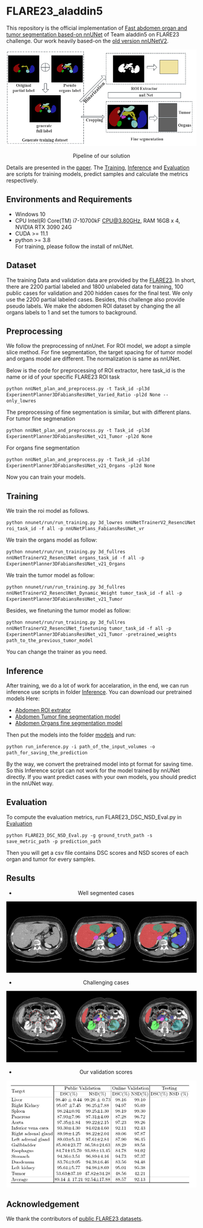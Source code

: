 # FLARE23_aladdin5
This repository is the official implementation of [Fast abdomen organ and tumor segmentation based-on nnUNet](https://openreview.net/pdf?id=oTI5UIgCrY) of Team aladdin5 on FLARE23 challenge. 
Our work heavily based-on the [old version nnUNetV2](https://github.com/MIC-DKFZ/nnUNet/tree/nnunetv1).  

![Pipeline of our solution](/imgs/pipeline_highres.png)
<center>Pipeline of our solution</center>

Details are presented in the [paper](https://openreview.net/pdf?id=oTI5UIgCrY).
The [Training](/Training), [Inference](/Inference) and [Evaluation](/Evaluation/) are scripts for training models, predict samples and calculate the metrics respectively.
## Environments and Requirements
* Windows 10
* CPU Intel(R) Core(TM) i7-10700kF CPU@3.80GHz, RAM 16GB x 4, NVIDIA RTX 3090 24G
* CUDA >= 11.1
* python >= 3.8  
For training, please follow the install of nnUNet.
## Dataset
The training Data and validation data are provided by the [FLARE23](https://codalab.lisn.upsaclay.fr/competitions/12239#learn_the_details-dataset). In short, there are 2200 partial labeled and 1800 unlabeled data for training, 100 public cases for validation and 200 hidden cases for the final test.
We only use the 2200 partial labeled cases. Besides, this challenge also provide pseudo labels. We make the abdomen ROI dataset by changing the all organs labels to 1 and set the tumors to background.
## Preprocessing
We follow the preprocessing of nnUnet. For ROI model, we adopt a simple slice method. For fine segmentation, the target spacing for
of tumor model and organs model are different. The normalization is same as nnUNet.
  
Below is the  code for preprocessing  of ROI extractor, here task_id is the name or id of your specific FLARE23 ROI task
```
python nnUNet_plan_and_preprocess.py -t Task_id -pl3d ExperimentPlanner3DFabiansResUNet_Varied_Ratio -pl2d None --only_lowres
```
The preprocessing of fine segmentation is similar, but with different plans.   
For tumor fine segmenation
```
python nnUNet_plan_and_preprocess.py -t Task_id -pl3d ExperimentPlanner3DFabiansResUNet_v21_Tumor -pl2d None
```
For organs fine segmentation
```
python nnUNet_plan_and_preprocess.py -t Task_id -pl3d ExperimentPlanner3DFabiansResUNet_v21_Organs -pl2d None
```
Now you can train your models.
## Training

We train the roi model as follows.
```
python nnunet/run/run_training.py 3d_lowres nnUNetTrainerV2_ResencUNet  roi_task_id -f all -p nnUNetPlans_FabiansResUNet_vr
```
We train the organs model as follow:
```
python nnunet/run/run_training.py 3d_fullres nnUNetTrainerV2_ResencUNet organs_task_id -f all -p ExperimentPlanner3DFabiansResUNet_v21_Organs
```
We train the tumor model as follow:
```
python nnunet/run/run_training.py 3d_fullres nnUNetTrainerV2_ResencUNet_Dynamic_Weight tumor_task_id -f all -p ExperimentPlanner3DFabiansResUNet_v21_Tumor
```
Besides, we finetuning the tumor model as follow:
```
python nnunet/run/run_training.py 3d_fullres nnUNetTrainerV2_ResencUNet_finetuning tumor_task_id -f all -p ExperimentPlanner3DFabiansResUNet_v21_Tumor -pretrained_weights path_to_the_previous_tumor_model
```

You can change the trainer as you need.
 
 ## Inference
 After training, we do a lot of work for accelaration, in the end, we can run inference use scripts in folder [Inference](/Inference/).
 You can download our pretrained models Here:  
 * [Abdomen ROI extrator](https://pan.baidu.com/s/1ntVpM0tP9U-96ZKqIXIs-w?pwd=xp93)
 * [Abdomen Tumor fine segmentation model](https://pan.baidu.com/s/1q1YgfYB-PboKOW4IcjlKIg?pwd=ecmt)
 * [Abdomen Organs fine segmentation model](https://pan.baidu.com/s/1uQyX0e_gBpnHuiQT00YcnA?pwd=61ac)  

Then put the models into the folder [models](/Inference/nnunet/models) and run:
```
python run_inference.py -i path_of_the_input_volumes -o path_for_saving_the_prediction
```
By the way, we convert the pretrained model into pt format for saving time. So this Inference script can not work for the model trained by nnUNet directly. If you want predict cases with your own models, you should predict in the nnUNet way.  

## Evaluation
To compute the evaluation metrics, run FLARE23_DSC_NSD_Eval.py in [Evaluation](/Evaluation/FLARE23/)
```
python FLARE23_DSC_NSD_Eval.py -g ground_truth_path -s save_metric_path -p prediction_path
```
Then you will get a csv file contains DSC scores and NSD scores of each organ and tumor for every samples.

## Results
+ <center>Well segmented cases</center>  
![good](/imgs/well-segmented.jpg)
+ <center>Challenging cases</center>  
![bad](/imgs/challenging.jpg)
+ <center> Our validation scores </center>
![scores](/imgs/Results.JPG)

## Acknowledgement
We thank the contributors of [public FLARE23 datasets](https://codalab.lisn.upsaclay.fr/competitions/12239#learn_the_details-dataset).
